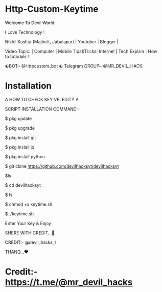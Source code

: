 # Http-Custom-Keytime 

~~Welcome To Devil World~~

I Love Technology !

Nikhil Koshta (Majholi , Jabalapur) | Youtuber | Blogger |

Video Topic:  | Computer | Mobile Tips&Tricks| Internet | Tech Explain | How to tutorials !

☯︎BOT~ @Httpcustom_bot
☯︎ Telegram GROUP~ @MR_DEVIL_HACK

# Installation 

∆ HOW TO CHECK KEY VELEDITY ∆

SCRIPT INSTALLATION COMMAND:-

$ pkg update

$ pkg upgrade

$ pkg install git

$ pkg install jq

$ pkg install python

$ git clone https://github.com/devilhacksyt/devilhacksyt

$ls

$ cd devilhacksyt

$ ls

$ chmod +x keytime.sh

$ ./keytime.sh

Enter Your Key & Enjoy

SHERE WITH CREDIT...🙏

CREDIT:- @devil_hacks_1

THANQ...❤️


# Credit:- https://t.me/@mr_devil_hacks
